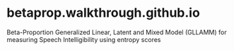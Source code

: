 # betaprop.walkthrough.github.io
Beta-Proportion Generalized Linear, Latent and Mixed Model (GLLAMM) for measuring Speech Intelligibility using entropy scores 
